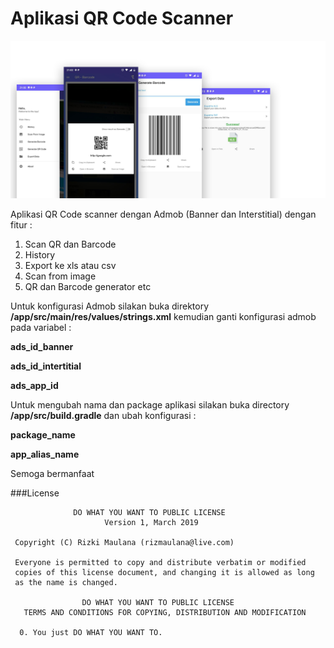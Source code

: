 # Aplikasi QR Code Scanner 

<p align="center">
  <img src="https://github.com/rizmaulana/basicmvp-qrscanner/blob/master/file.png">
</p>

Aplikasi QR Code scanner dengan Admob (Banner dan Interstitial) dengan fitur :
1. Scan QR dan Barcode
2. History
3. Export ke xls atau csv
4. Scan from image
5. QR dan Barcode generator
etc

Untuk konfigurasi Admob silakan buka direktory **/app/src/main/res/values/strings.xml** kemudian ganti konfigurasi admob pada variabel :

**ads_id_banner**

**ads_id_intertitial**

**ads_app_id**


Untuk mengubah nama dan package aplikasi silakan buka directory **/app/src/build.gradle** dan ubah konfigurasi :

**package_name**

**app_alias_name**


Semoga bermanfaat

###License
````
              DO WHAT YOU WANT TO PUBLIC LICENSE
                     Version 1, March 2019

 Copyright (C) Rizki Maulana (rizmaulana@live.com)

 Everyone is permitted to copy and distribute verbatim or modified
 copies of this license document, and changing it is allowed as long
 as the name is changed.

                DO WHAT YOU WANT TO PUBLIC LICENSE
   TERMS AND CONDITIONS FOR COPYING, DISTRIBUTION AND MODIFICATION

  0. You just DO WHAT YOU WANT TO.
  ````

